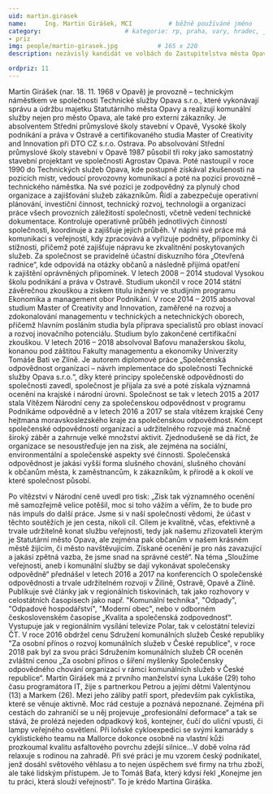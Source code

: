```yaml
---
uid: martin.girasek
name:     Ing. Martin Girášek, MCI   		# běžně používáné jméno
category:                 		# kategorie: rp, praha, vary, hradec, jmk, senat
- priz
img: people/martin-girasek.jpg           # 165 x 220
description: nezávislý kandidát ve volbách do Zastupitelstva města Opavy # kratký popis, max 160 znaků

ordpriz: 11
---
```

Martin Girášek (nar. 18. 11. 1968 v Opavě) je provozně – technickým náměstkem ve společnosti Technické služby Opava s.r.o., které vykonávají správu a údržbu majetku Statutárního města Opavy a realizují komunální služby nejen pro město Opava, ale také pro externí zákazníky.
Je absolventem Střední průmyslové školy stavební v Opavě, Vysoké školy podnikání a práva v Ostravě a certifikovaného studia Master of Creativity and Innovation při DTO CZ s.r.o. Ostrava.
Po absolvování Střední průmyslové školy stavební v Opavě 1987 působil tři roky jako samostatný stavební projektant ve společnosti Agrostav Opava. Poté nastoupil v roce 1990 do Technických služeb Opava, kde postupně získával zkušenosti na pozicích mistr, vedoucí provozovny komunikací a poté na pozici provozně – technického náměstka. Na své pozici je zodpovědný za plynulý chod organizace a zajišťování služeb zákazníkům. Řídí a zabezpečuje operativní plánování, investiční činnost, technický rozvoj, technologii a organizaci práce všech provozních záležitostí společnosti, včetně vedení technické dokumentace. Kontroluje operativně průběh jednotlivých činností společnosti, koordinuje a zajišťuje jejich průběh.
V náplni své práce má komunikaci s veřejností, kdy zpracovává a vyřizuje podněty, připomínky či stížnosti, přičemž poté zajišťuje nápravu ke zkvalitnění poskytovaných služeb. Za společnost se pravidelně účastní diskuzního fóra „Otevřená radnice“, kde odpovídá na otázky občanů a následně přijímá opatření k zajištění oprávněných připomínek. 
V letech 2008 – 2014 studoval Vysokou školu podnikání a práva v Ostravě. Studium ukončil v roce 2014 státní závěrečnou zkouškou a ziskem titulu inženýr ve studijním programu Ekonomika a management obor Podnikání. 
V roce 2014 – 2015 absolvoval studium Master of Creativity and Innovation, zaměřené na rozvoj a zdokonalování managementu v technických a netechnických oborech, přičemž hlavním posláním studia byla příprava specialistů pro oblast inovací a rozvoj inovačního potenciálu. Studium bylo zakončené certifikační zkouškou. 
V letech 2016 – 2018 absolvoval Baťovu manažerskou školu, konanou pod záštitou Fakulty managementu a ekonomiky Univerzity Tomáše Bati ve Zlíně.
Je autorem diplomové práce „Společenská odpovědnost organizací – návrh implementace do společnosti Technické služby Opava s.r.o.“, díky které principy společenské odpovědnosti do společnosti zavedl, společnost je přijala za své a poté získala významná ocenění na krajské i národní úrovni. Společnost se tak v letech 2015 a 2017 stala Vítězem Národní ceny za společenskou odpovědnost v programu Podnikáme odpovědně a v letech 2016 a 2017 se stala vítězem krajské Ceny hejtmana moravskoslezského kraje za společenskou odpovědnost. 
Koncept společenské odpovědnosti organizací a udržitelného rozvoje má značně široký záběr a zahrnuje velké množství aktivit. Zjednodušeně se dá říct, že organizace se nesoustřeďuje jen na zisk, ale zejména na sociální, environmentální a společenské aspekty své činnosti. Společenská odpovědnost je jakási vyšší forma slušného chování, slušného chování k občanům města, k zaměstnancům, k zákazníkům, k přírodě a k okolí ve které společnost působí. 

Po vítězství v Národní ceně uvedl pro tisk: „Zisk tak významného ocenění mě samozřejmě velice potěšil, moc si toho vážím a věřím, že to bude pro nás impuls do další práce. Jsme si v naší společnosti vědomi, že účast v těchto soutěžích je jen cesta, nikoli cíl. Cílem je kvalitně, včas, efektivně a trvale udržitelně konat službu veřejnosti, tedy jak našemu zřizovateli kterým je Statutární město Opava, ale zejména pak občanům v našem krásném městě žijícím, či město navštěvujícím. Získané ocenění je pro nás zavazující a jakási zpětná vazba, že jsme snad na správné cestě“.
Na téma „Sloužíme veřejnosti, aneb i komunální služby se dají vykonávat společensky odpovědně“ přednášel v letech 2016 a 2017 na konferencích O společenské odpovědnosti a trvale udržitelném rozvoji v Žilině, Ostravě, Opavě a Zlíně.
Publikuje své články jak v regionálních tiskovinách, tak jako rozhovory v celostátních časopisech jako např. "Komunální technika", "Odpady", "Odpadové hospodářství", "Moderní obec", nebo v odborném československém časopise „Kvalita a společenská zodpovednosť“.
Vystupuje jak v regionálním vysílání televize Polar, tak v celostátní televizi ČT.
V roce 2016 obdržel cenu Sdružení komunálních služeb České republiky "Za osobní přínos o rozvoj komunálních služeb v České republice", v roce 2018 pak byl za svou práci Sdružením komunálních služeb ČR oceněn zvláštní cenou „Za osobní přínos o šíření myšlenky Společensky odpovědného chování organizací v rámci komunálních služeb v České republice“.
Martin Girášek má z prvního manželství syna Lukáše (29) toho času programátora IT, žije s partnerkou Petrou a jejími dětmi Valentýnou (13) a Markem (26).
Mezi jeho záliby patří sport, především pak cyklistika, které se věnuje aktivně. Moc rád cestuje a poznává nepoznané. Zejména při cestách do zahraničí se u něj projevuje „profesionální deformace“ a tak se stává, že prolézá nejeden odpadkový koš, kontejner, čučí do uliční vpusti, či lampy veřejného osvětlení. Při loňské cykloexpedici se svými kamarády s cyklistického teamu na Mallorce dokonce osobně na vlastní kůži prozkoumal kvalitu asfaltového povrchu zdejší silnice…V době volna rád relaxuje s rodinou na zahradě.
Při své práci je mu vzorem český podnikatel, jenž dosáhl světového věhlasu a to nejen úspěchem své firmy na trhu zboží, ale také lidským přístupem. Je to Tomáš Baťa, který kdysi řekl „Konejme jen tu práci, která slouží veřejnosti". To je krédo Martina Giráška.

